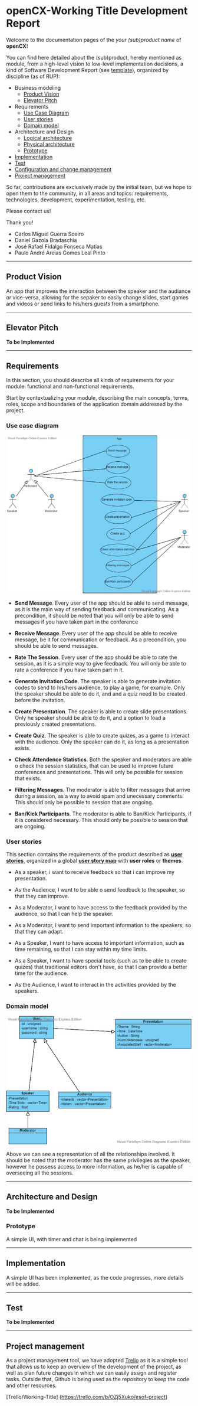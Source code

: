 # openCX-Working Title Development Report

Welcome to the documentation pages of the *your (sub)product name* of **openCX**!

You can find here detailed about the (sub)product, hereby mentioned as module, from a high-level vision to low-level implementation decisions, a kind of Software Development Report (see [template](https://github.com/softeng-feup/open-cx/blob/master/docs/templates/Development-Report.md)), organized by discipline (as of RUP): 

* Business modeling 
  * [Product Vision](#Product-Vision)
  * [Elevator Pitch](#Elevator-Pitch)
* Requirements
  * [Use Case Diagram](#Use-case-diagram)
  * [User stories](#User-stories)
  * [Domain model](#Domain-model)
* Architecture and Design
  * [Logical architecture](#Logical-architecture)
  * [Physical architecture](#Physical-architecture)
  * [Prototype](#Prototype)
* [Implementation](#Implementation)
* [Test](#Test)
* [Configuration and change management](#Configuration-and-change-management)
* [Project management](#Project-management)

So far, contributions are exclusively made by the initial team, but we hope to open them to the community, in all areas and topics: requirements, technologies, development, experimentation, testing, etc.

Please contact us! 

Thank you!

* Carlos Miguel Guerra Soeiro
* Daniel Gazola Bradaschia
* José Rafael Fidalgo Fonseca Matias
* Paulo André Areias Gomes Leal Pinto

---

## Product Vision
An app that improves the interaction between the speaker and the audiance or vice-versa, allowing for the sepaker to easily change slides, start games and videos or send links to his/hers guests from a smartphone.

---
## Elevator Pitch

**To be Implemented**

---
## Requirements

In this section, you should describe all kinds of requirements for your module: functional and non-functional requirements.

Start by contextualizing your module, describing the main concepts, terms, roles, scope and boundaries of the application domain addressed by the project.

### Use case diagram 

![Use Cases](https://github.com/softeng-feup/open-cx-working-title/blob/master/Use%20Cases.png)

* **Send Message**. Every user of the app should be able to send message, as it is the main way of sending feedback and communicating. As a precondition, it should be noted that you will only be able to send messages if you have taken part in the conference

* **Receive Message**. Every user of the app should be able to receive message, be it for communication or feedback. As a precondition, you should be able to send messages.

* **Rate The Session**. Every user of the app should be able to rate the session, as it is a simple way to give feedback. You will only be able to rate a conference if you have taken part in it.

* **Generate Invitation Code**. The speaker is able to generate invitation codes to send to his/hers audience, to play a game, for example. Only the speaker should be able to do it, and and a quiz need to be created before the invitation.

* **Create Presentation**. The speaker is able to create slide presentations. Only he speaker should be able to do it, and a option to load a previously created presentations.

* **Create Quiz**. The speaker is able to create quizes, as a game to interact with the audience. Only the speaker can do it, as long as a presentation exists.

* **Check Attendence Statistics**. Both the speaker and moderators are able o check the session statistics, that can be used to improve future conferences and presentations. This will only be possible for session that exists.

* **Filtering Messages**. The moderator is able to filter messages that arrive during a session, as a way to avoid spam and unecessary comments. This should only be possible to session that are ongoing.

* **Ban/Kick Participants**. The moderator is able to Ban/Kick Participants, if it is considered necessary. This should only be possible to session that are ongoing.

### User stories
This section contains the requirements of the product described as **[user stories](https://trello.com/b/OZj5Xuko/esof-project)**, organized in a global **[user story map](https://plan.io/blog/user-story-mapping/)** with **user roles** or **themes**.

* As a speaker, i want to receive feedback so that i can improve my presentation.

* As the Audience, I want to be able o send feedback to the speaker, so that they can improve.

* As a Moderator, I want to have access to the feedback provided by the audience, so that I can help the speaker.

* As a Moderator, I want to send important information to the speakers, so that they can adapt.

* As a Speaker, I want to have access to important information, such as time remaining, so that I can stay within my time limits.

* As a Speaker, I want to have special tools (such as to be able to create quizes) that traditional editors don't have, so that I can provide a better time for the audience.

* As the Audience, I want to interact in the activities provided by the speakers.

### Domain model

![Domain Model](https://github.com/softeng-feup/open-cx-working-title/blob/master/Domain%20Model.png)

Above we can see a representation of all the relationships involved. It should be noted that the moderator has the same privilegies as the speaker, however he possess access to more information, as he/her is capable of overseeing all the sessions.

---

## Architecture and Design
**To be Implemented**

### Prototype
A simple UI, with timer and chat is being implemented

---

## Implementation

A simple UI has been implemented, as the code progresses, more details will be added.

---
## Test
**To be Implemented**

---

## Project management

As a project management tool, we have adopted [Trello](https://trello.com) as it is a simple tool that allows us to keep an overview
of the development of the project, as well as plan future changes in which we can easily assign and register tasks. Outside that, Github is being used as the repository to keep the code and other resources.

[Trello/Working-Title] (https://trello.com/b/OZj5Xuko/esof-project)
